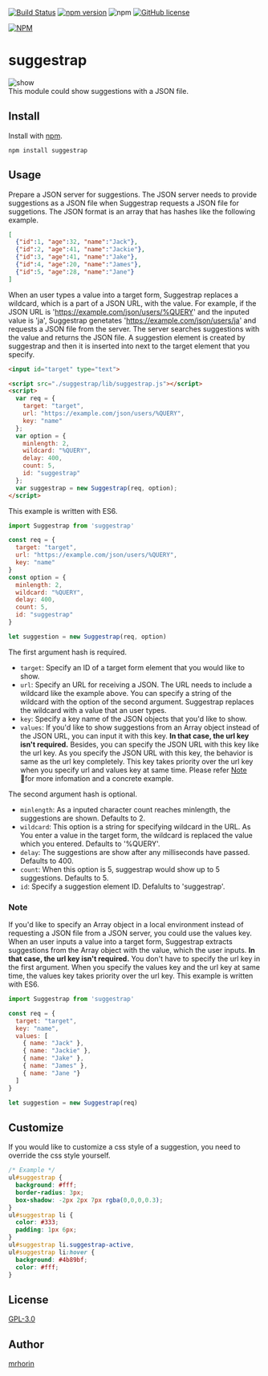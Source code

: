 [![Build Status](https://travis-ci.org/mrhorin/suggestrap.svg?branch=master)](https://travis-ci.org/mrhorin/suggestrap)
[![npm version](https://badge.fury.io/js/suggestrap.svg)](https://badge.fury.io/js/suggestrap)
![npm](https://img.shields.io/npm/dt/suggestrap.svg)
[![GitHub license](https://img.shields.io/badge/license-GPLv3-blue.svg)](https://raw.githubusercontent.com/mrhorin/suggestrap/master/LICENSE)  

[![NPM](https://nodei.co/npm/suggestrap.png)](https://nodei.co/npm/suggestrap/)

# suggestrap
![show](https://user-images.githubusercontent.com/6502717/49056240-4c7db100-f23e-11e8-9a2e-863f59ad84a7.gif)  
This module could show suggestions with a JSON file.

## Install
Install with [npm](https://www.npmjs.com/).
```
npm install suggestrap
```

## Usage
Prepare a JSON server for suggestions. The JSON server needs to provide suggestions as a JSON file when Suggestrap requests a JSON file for suggetions. The JSON format is an array that has hashes like the following example.
```json
[
  {"id":1, "age":32, "name":"Jack"},
  {"id":2, "age":41, "name":"Jackie"},
  {"id":3, "age":41, "name":"Jake"},
  {"id":4, "age":20, "name":"James"},
  {"id":5, "age":28, "name":"Jane"}
]
```  
When an user types a value into a target form, Suggestrap replaces a wildcard, which is a part of a JSON URL, with the value. For example, if the JSON URL is 'https://example.com/json/users/%QUERY' and the inputed value is 'ja', Suggestrap genetates 'https://example.com/json/users/ja' and requests a JSON file from the server. The server searches suggestions with the value and returns the JSON file. A suggestion element is created by suggestrap and then it is inserted into next to the target element that you specify.
```html
<input id="target" type="text">

<script src="./suggestrap/lib/suggestrap.js"></script>
<script>
  var req = {
    target: "target",
    url: "https://example.com/json/users/%QUERY",
    key: "name"
  };
  var option = {
    minlength: 2,
    wildcard: "%QUERY",
    delay: 400,
    count: 5,
    id: "suggestrap"
  };
  var suggestrap = new Suggestrap(req, option);
</script>
```
This example is written with ES6.  
```javascript
import Suggestrap from 'suggestrap'

const req = {
  target: "target",
  url: "https://example.com/json/users/%QUERY",
  key: "name"
}
const option = {
  minlength: 2,
  wildcard: "%QUERY",
  delay: 400,
  count: 5,
  id: "suggestrap"
}

let suggestion = new Suggestrap(req, option)
```
The first argument hash is required.
- `target`: Specify an ID of a target form element that you would like to show.
- `url`: Specify an URL for receiving a JSON. The URL needs to include a wildcard like the example above. You can specify a string of the wildcard with the option of the second argument. Suggestrap replaces the wildcard with a value that an user types.
- `key`: Specify a key name of the JSON objects that you'd like to show.
- `values`: If you'd like to show suggestions from an Array object instead of the JSON URL, you can input it with this key. **In that case, the url key isn't required.** Besides, you can specify the JSON URL with this key like the url key. As you specify the JSON URL with this key, the behavior is same as the url key completely. This key takes priority over the url key when you specify url and values key at same time. Please refer [Note](#note) for more infomation and a concrete example.

The second argument hash is optional.
- `minlength`: As a inputed character count reaches minlength, the suggestions are shown. Defaults to 2.
- `wildcard`: This option is a string for specifying wildcard in the URL. As You enter a value in the target form, the wildcard is replaced the value which you entered. Defaults to '%QUERY'.
- `delay`: The suggestions are show after any milliseconds have passed. Defaults to 400.
- `count`: When this option is 5, suggestrap would show up to 5 suggestions. Defaults to 5.
- `id`: Specify a suggestion element ID. Defalults to 'suggestrap'.

### Note
If you'd like to specify an Array object in a local environment instead of requesting a JSON file from a JSON server, you could use the values key. When an user inputs a value into a target form, Suggestrap extracts suggestions from the Array object with the value, which the user inputs. **In that case, the url key isn't required.** You don't have to specify the url key in the first argument. When you specify the values key and the url key at same time, the values key takes priority over the url key. This example is written with ES6.
```javascript
import Suggestrap from 'suggestrap'

const req = {
  target: "target",
  key: "name",
  values: [
    { name: "Jack" },
    { name: "Jackie" },
    { name: "Jake" },
    { name: "James" },
    { name: "Jane "}
  ]
}

let suggestion = new Suggestrap(req)
```

## Customize
If you would like to customize a css style of a suggestion, you need to override the css style yourself.
```css
/* Example */
ul#suggestrap {
  background: #fff;
  border-radius: 3px;
  box-shadow: -2px 2px 7px rgba(0,0,0,0.3);
}
ul#suggestrap li {
  color: #333;
  padding: 1px 6px;
}
ul#suggestrap li.suggestrap-active,
ul#suggestrap li:hover {
  background: #4b89bf;
  color: #fff;
}
```

## License
[GPL-3.0](https://opensource.org/licenses/GPL-3.0)

## Author
[mrhorin](https://github.com/mrhorin)

